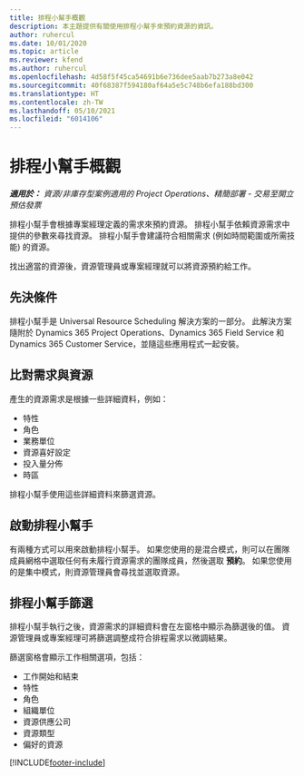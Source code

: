 ```yaml
---
title: 排程小幫手概觀
description: 本主題提供有關使用排程小幫手來預約資源的資訊。
author: ruhercul
ms.date: 10/01/2020
ms.topic: article
ms.reviewer: kfend
ms.author: ruhercul
ms.openlocfilehash: 4d58f5f45ca54691b6e736dee5aab7b273a8e042
ms.sourcegitcommit: 40f68387f594180af64a5e5c748b6efa188bd300
ms.translationtype: HT
ms.contentlocale: zh-TW
ms.lasthandoff: 05/10/2021
ms.locfileid: "6014106"
---
```

# <a name="schedule-assistant-overview"></a>排程小幫手概觀

_**適用於：** 資源/非庫存型案例適用的 Project Operations、精簡部署 - 交易至開立預估發票_

排程小幫手會根據專案經理定義的需求來預約資源。 排程小幫手依賴資源需求中提供的參數來尋找資源。 排程小幫手會建議符合相關需求 (例如時間範圍或所需技能) 的資源。

找出適當的資源後，資源管理員或專案經理就可以將資源預約給工作。

## <a name="prerequisites"></a>先決條件

排程小幫手是 Universal Resource Scheduling 解決方案的一部分。 此解決方案隨附於 Dynamics 365 Project Operations、Dynamics 365 Field Service 和 Dynamics 365 Customer Service，並隨這些應用程式一起安裝。

## <a name="matching-requirements-and-resources"></a>比對需求與資源

產生的資源需求是根據一些詳細資料，例如：

-   特性
-   角色
-   業務單位
-   資源喜好設定
-   投入量分佈
-   時區

排程小幫手使用這些詳細資料來篩選資源。

## <a name="launch-the-schedule-assistant"></a>啟動排程小幫手

有兩種方式可以用來啟動排程小幫手。 如果您使用的是混合模式，則可以在團隊成員網格中選取任何有未履行資源需求的團隊成員，然後選取 **預約**。 如果您使用的是集中模式，則資源管理員會尋找並選取資源。

## <a name="schedule-assistant-filters"></a>排程小幫手篩選

排程小幫手執行之後，資源需求的詳細資料會在左窗格中顯示為篩選後的值。 資源管理員或專案經理可將篩選調整成符合排程需求以微調結果。

篩選窗格會顯示工作相關選項，包括：

-   工作開始和結束
-   特性
-   角色
-   組織單位
-   資源供應公司
-   資源類型
-   偏好的資源


[!INCLUDE[footer-include](../includes/footer-banner.md)]